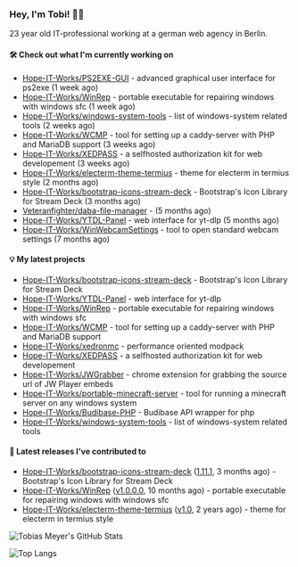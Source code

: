 ### Hey, I'm Tobi! 👋🏻
23 year old IT-professional working at a german web agency in Berlin.

#### 🛠 Check out what I'm currently working on

- [Hope-IT-Works/PS2EXE-GUI](https://github.com/Hope-IT-Works/PS2EXE-GUI) - advanced graphical user interface for ps2exe (1 week ago)
- [Hope-IT-Works/WinRep](https://github.com/Hope-IT-Works/WinRep) - portable executable for repairing windows with windows sfc (1 week ago)
- [Hope-IT-Works/windows-system-tools](https://github.com/Hope-IT-Works/windows-system-tools) - list of windows-system related tools (2 weeks ago)
- [Hope-IT-Works/WCMP](https://github.com/Hope-IT-Works/WCMP) - tool for setting up a caddy-server with PHP and MariaDB support (3 weeks ago)
- [Hope-IT-Works/XEDPASS](https://github.com/Hope-IT-Works/XEDPASS) - a selfhosted authorization kit for web developement (3 weeks ago)
- [Hope-IT-Works/electerm-theme-termius](https://github.com/Hope-IT-Works/electerm-theme-termius) - theme for electerm in termius style (2 months ago)
- [Hope-IT-Works/bootstrap-icons-stream-deck](https://github.com/Hope-IT-Works/bootstrap-icons-stream-deck) - Bootstrap&#39;s Icon Library for Stream Deck (3 months ago)
- [Veteranfighter/daba-file-manager](https://github.com/Veteranfighter/daba-file-manager) -  (5 months ago)
- [Hope-IT-Works/YTDL-Panel](https://github.com/Hope-IT-Works/YTDL-Panel) - web interface for yt-dlp (5 months ago)
- [Hope-IT-Works/WinWebcamSettings](https://github.com/Hope-IT-Works/WinWebcamSettings) - tool to open standard webcam settings (7 months ago)

#### 💡 My latest projects

- [Hope-IT-Works/bootstrap-icons-stream-deck](https://github.com/Hope-IT-Works/bootstrap-icons-stream-deck) - Bootstrap&#39;s Icon Library for Stream Deck
- [Hope-IT-Works/YTDL-Panel](https://github.com/Hope-IT-Works/YTDL-Panel) - web interface for yt-dlp
- [Hope-IT-Works/WinRep](https://github.com/Hope-IT-Works/WinRep) - portable executable for repairing windows with windows sfc
- [Hope-IT-Works/WCMP](https://github.com/Hope-IT-Works/WCMP) - tool for setting up a caddy-server with PHP and MariaDB support
- [Hope-IT-Works/xedronmc](https://github.com/Hope-IT-Works/xedronmc) - performance oriented modpack
- [Hope-IT-Works/XEDPASS](https://github.com/Hope-IT-Works/XEDPASS) - a selfhosted authorization kit for web developement
- [Hope-IT-Works/JWGrabber](https://github.com/Hope-IT-Works/JWGrabber) - chrome extension for grabbing the source url of JW Player embeds
- [Hope-IT-Works/portable-minecraft-server](https://github.com/Hope-IT-Works/portable-minecraft-server) - tool for running a minecraft server on any windows system
- [Hope-IT-Works/Budibase-PHP](https://github.com/Hope-IT-Works/Budibase-PHP) - Budibase API wrapper for php
- [Hope-IT-Works/windows-system-tools](https://github.com/Hope-IT-Works/windows-system-tools) - list of windows-system related tools

#### 🎉 Latest releases I've contributed to

- [Hope-IT-Works/bootstrap-icons-stream-deck](https://github.com/Hope-IT-Works/bootstrap-icons-stream-deck) ([1.11.1](https://github.com/Hope-IT-Works/bootstrap-icons-stream-deck/releases/tag/1.11.1), 3 months ago) - Bootstrap&#39;s Icon Library for Stream Deck
- [Hope-IT-Works/WinRep](https://github.com/Hope-IT-Works/WinRep) ([v1.0.0.0](https://github.com/Hope-IT-Works/WinRep/releases/tag/v1.0.0.0), 10 months ago) - portable executable for repairing windows with windows sfc
- [Hope-IT-Works/electerm-theme-termius](https://github.com/Hope-IT-Works/electerm-theme-termius) ([v1.0](https://github.com/Hope-IT-Works/electerm-theme-termius/releases/tag/v1.0), 2 years ago) - theme for electerm in termius style

![Tobias Meyer's GitHub Stats](https://github-readme-stats.vercel.app/api?username=Hope-IT-Works&show_icons=true&theme=dark&include_all_commits=true&bg_color=1e1e1e&icon_color=00ff00&text_color=c3c3c3)

![Top Langs](https://github-readme-stats.vercel.app/api/top-langs/?username=Hope-IT-Works&show_icons=true&theme=dark&include_all_commits=true&bg_color=1e1e1e&icon_color=00ff00&text_color=c3c3c3)

